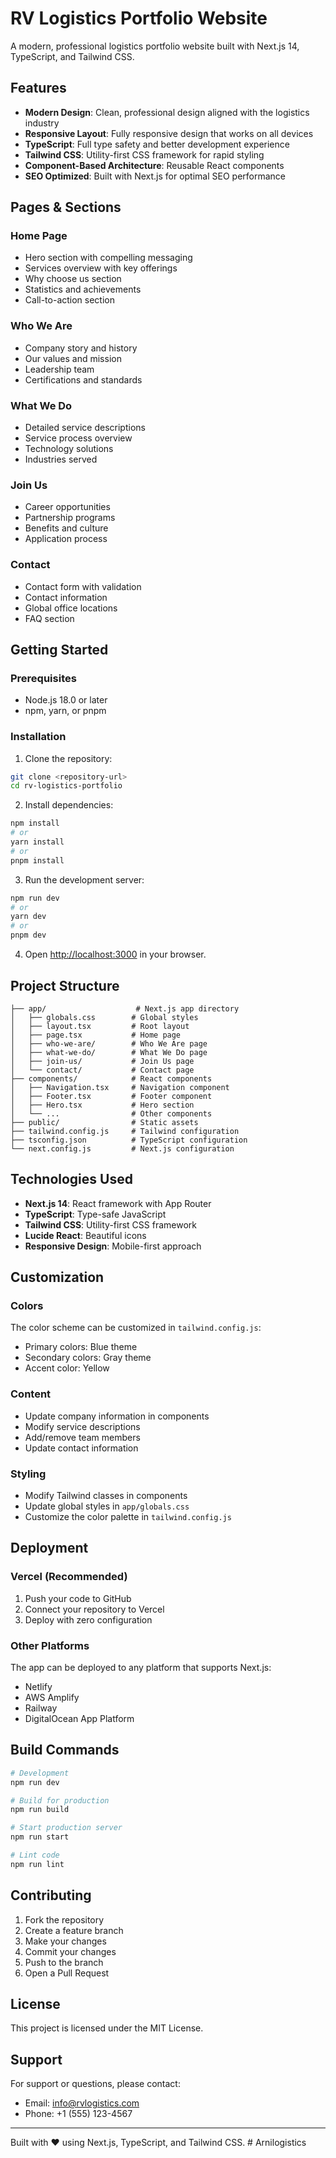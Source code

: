 # RV Logistics Portfolio Website

A modern, professional logistics portfolio website built with Next.js 14, TypeScript, and Tailwind CSS.

## Features

- **Modern Design**: Clean, professional design aligned with the logistics industry
- **Responsive Layout**: Fully responsive design that works on all devices
- **TypeScript**: Full type safety and better development experience
- **Tailwind CSS**: Utility-first CSS framework for rapid styling
- **Component-Based Architecture**: Reusable React components
- **SEO Optimized**: Built with Next.js for optimal SEO performance

## Pages & Sections

### Home Page
- Hero section with compelling messaging
- Services overview with key offerings
- Why choose us section
- Statistics and achievements
- Call-to-action section

### Who We Are
- Company story and history
- Our values and mission
- Leadership team
- Certifications and standards

### What We Do
- Detailed service descriptions
- Service process overview
- Technology solutions
- Industries served

### Join Us
- Career opportunities
- Partnership programs
- Benefits and culture
- Application process

### Contact
- Contact form with validation
- Contact information
- Global office locations
- FAQ section

## Getting Started

### Prerequisites

- Node.js 18.0 or later
- npm, yarn, or pnpm

### Installation

1. Clone the repository:
```bash
git clone <repository-url>
cd rv-logistics-portfolio
```

2. Install dependencies:
```bash
npm install
# or
yarn install
# or
pnpm install
```

3. Run the development server:
```bash
npm run dev
# or
yarn dev
# or
pnpm dev
```

4. Open [http://localhost:3000](http://localhost:3000) in your browser.

## Project Structure

```
├── app/                    # Next.js app directory
│   ├── globals.css        # Global styles
│   ├── layout.tsx         # Root layout
│   ├── page.tsx           # Home page
│   ├── who-we-are/        # Who We Are page
│   ├── what-we-do/        # What We Do page
│   ├── join-us/           # Join Us page
│   └── contact/           # Contact page
├── components/            # React components
│   ├── Navigation.tsx     # Navigation component
│   ├── Footer.tsx         # Footer component
│   ├── Hero.tsx           # Hero section
│   └── ...                # Other components
├── public/                # Static assets
├── tailwind.config.js     # Tailwind configuration
├── tsconfig.json          # TypeScript configuration
└── next.config.js         # Next.js configuration
```

## Technologies Used

- **Next.js 14**: React framework with App Router
- **TypeScript**: Type-safe JavaScript
- **Tailwind CSS**: Utility-first CSS framework
- **Lucide React**: Beautiful icons
- **Responsive Design**: Mobile-first approach

## Customization

### Colors
The color scheme can be customized in `tailwind.config.js`:
- Primary colors: Blue theme
- Secondary colors: Gray theme
- Accent color: Yellow

### Content
- Update company information in components
- Modify service descriptions
- Add/remove team members
- Update contact information

### Styling
- Modify Tailwind classes in components
- Update global styles in `app/globals.css`
- Customize the color palette in `tailwind.config.js`

## Deployment

### Vercel (Recommended)
1. Push your code to GitHub
2. Connect your repository to Vercel
3. Deploy with zero configuration

### Other Platforms
The app can be deployed to any platform that supports Next.js:
- Netlify
- AWS Amplify
- Railway
- DigitalOcean App Platform

## Build Commands

```bash
# Development
npm run dev

# Build for production
npm run build

# Start production server
npm run start

# Lint code
npm run lint
```

## Contributing

1. Fork the repository
2. Create a feature branch
3. Make your changes
4. Commit your changes
5. Push to the branch
6. Open a Pull Request

## License

This project is licensed under the MIT License.

## Support

For support or questions, please contact:
- Email: info@rvlogistics.com
- Phone: +1 (555) 123-4567

---

Built with ❤️ using Next.js, TypeScript, and Tailwind CSS.
#   A r n i l o g i s t i c s  
 
